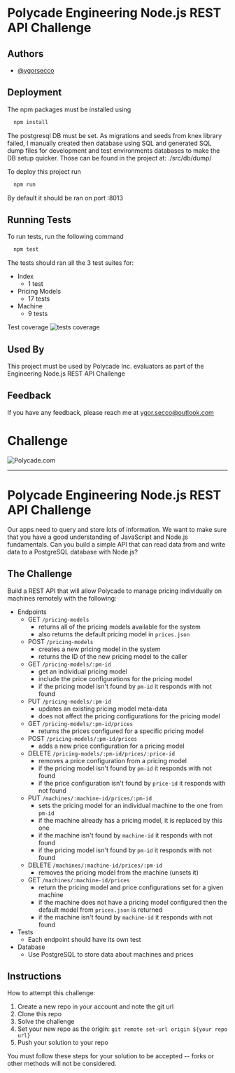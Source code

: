 
# Polycade Engineering Node.js REST API Challenge

## Authors

- [@ygorsecco](https://github.com/YgorSecco)


## Deployment

The npm packages must be installed using
```bash
  npm install
```

The postgresql DB must be set. As migrations and seeds from knex library failed, I manually created then database using SQL and generated SQL dump files for development and test environments databases to make the DB setup quicker.
Those can be found in the project at:
./src/db/dump/

To deploy this project run

```bash
  npm run
```

By default it should be ran on port :8013


## Running Tests

To run tests, run the following command

```bash
  npm test
```

The tests should ran all the 3 test suites for:
- Index
	- 1 test
- Pricing Models
	- 17 tests
- Machine
	- 9 tests

Test coverage
![tests coverage](https://i.imgur.com/yNgcLTk.jpg)


## Used By

This project must be used by Polycade Inc. evaluators as part of the Engineering Node.js REST API Challenge


## Feedback

If you have any feedback, please reach me at ygor.secco@outlook.com

# Challenge

![Polycade.com](https://i.imgur.com/jcvsFKh.png)

---

# Polycade Engineering Node.js REST API Challenge

Our apps need to query and store lots of information. We want to make sure that you have a good understanding of JavaScript and Node.js fundamentals. Can you build a simple API that can read data from and write data to a PostgreSQL database with Node.js?

## The Challenge

Build a REST API that will allow Polycade to manage pricing individually on machines remotely with the following:

- Endpoints
	- GET `/pricing-models`
		- returns all of the pricing models available for the system
		- also returns the default pricing model in `prices.json`
	- POST `/pricing-models`
		- creates a new pricing model in the system
		- returns the ID of the new pricing model to the caller
	- GET `/pricing-models/:pm-id`
		- get an individual pricing model
		- include the price configurations for the pricing model
		- if the pricing model isn't found by `pm-id` it responds with not found
	- PUT `/pricing-models/:pm-id`
		- updates an existing pricing model meta-data
		- does not affect the pricing configurations for the pricing model
	- GET `/pricing-models/:pm-id/prices`
		- returns the prices configured for a specific pricing model
	- POST `/pricing-models/:pm-id/prices`
		- adds a new price configuration for a pricing model
	- DELETE `/pricing-models/:pm-id/prices/:price-id`
		- removes a price configuration from a pricing model
		- if the pricing model isn't found by `pm-id` it responds with not found
		- if the price configuration isn't found by `price-id` it responds with not found
	- PUT `/machines/:machine-id/prices/:pm-id`
		- sets the pricing model for an individual machine to the one from `pm-id`
		- if the machine already has a pricing model, it is replaced by this one
		- if the machine isn't found by `machine-id` it responds with not found
		- if the pricing model isn't found by `pm-id` it responds with not found
	- DELETE `/machines/:machine-id/prices/:pm-id`
		- removes the pricing model from the machine (unsets it)
	- GET `/machines/:machine-id/prices`
		- return the pricing model and price configurations set for a given machine
		- if the machine does not have a pricing model configured then the default model from `prices.json` is returned
		- if the machine isn't found by `machine-id` it responds with not found
- Tests
	- Each endpoint should have its own test
- Database
	- Use PostgreSQL to store data about machines and prices

## Instructions

How to attempt this challenge:

1) Create a new repo in your account and note the git url
2) Clone this repo
3) Solve the challenge
4) Set your new repo as the origin: `git remote set-url origin ${your repo url}`
5) Push your solution to your repo

You must follow these steps for your solution to be accepted -- forks or other methods will not be considered.
